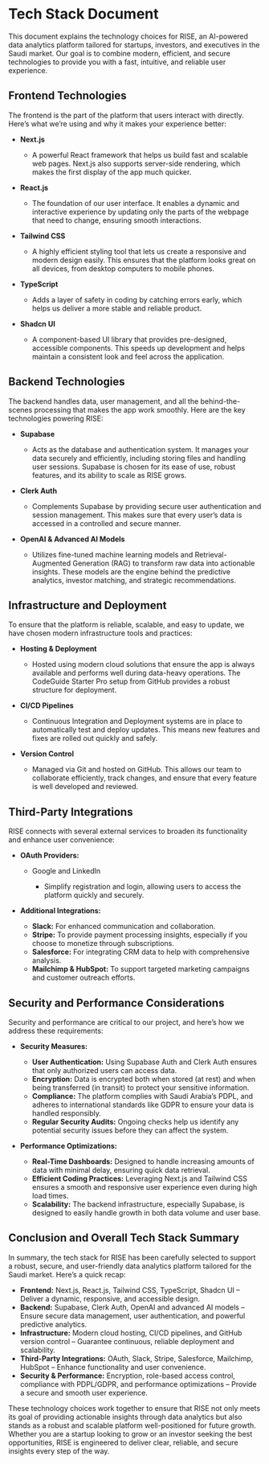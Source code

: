 # Tech Stack Document

This document explains the technology choices for RISE, an AI-powered data analytics platform tailored for startups, investors, and executives in the Saudi market. Our goal is to combine modern, efficient, and secure technologies to provide you with a fast, intuitive, and reliable user experience.

## Frontend Technologies

The frontend is the part of the platform that users interact with directly. Here’s what we’re using and why it makes your experience better:

*   **Next.js**

    *   A powerful React framework that helps us build fast and scalable web pages. Next.js also supports server-side rendering, which makes the first display of the app much quicker.

*   **React.js**

    *   The foundation of our user interface. It enables a dynamic and interactive experience by updating only the parts of the webpage that need to change, ensuring smooth interactions.

*   **Tailwind CSS**

    *   A highly efficient styling tool that lets us create a responsive and modern design easily. This ensures that the platform looks great on all devices, from desktop computers to mobile phones.

*   **TypeScript**

    *   Adds a layer of safety in coding by catching errors early, which helps us deliver a more stable and reliable product.

*   **Shadcn UI**

    *   A component-based UI library that provides pre-designed, accessible components. This speeds up development and helps maintain a consistent look and feel across the application.

## Backend Technologies

The backend handles data, user management, and all the behind-the-scenes processing that makes the app work smoothly. Here are the key technologies powering RISE:

*   **Supabase**

    *   Acts as the database and authentication system. It manages your data securely and efficiently, including storing files and handling user sessions. Supabase is chosen for its ease of use, robust features, and its ability to scale as RISE grows.

*   **Clerk Auth**

    *   Complements Supabase by providing secure user authentication and session management. This makes sure that every user’s data is accessed in a controlled and secure manner.

*   **OpenAI & Advanced AI Models**

    *   Utilizes fine-tuned machine learning models and Retrieval-Augmented Generation (RAG) to transform raw data into actionable insights. These models are the engine behind the predictive analytics, investor matching, and strategic recommendations.

## Infrastructure and Deployment

To ensure that the platform is reliable, scalable, and easy to update, we have chosen modern infrastructure tools and practices:

*   **Hosting & Deployment**

    *   Hosted using modern cloud solutions that ensure the app is always available and performs well during data-heavy operations. The CodeGuide Starter Pro setup from GitHub provides a robust structure for deployment.

*   **CI/CD Pipelines**

    *   Continuous Integration and Deployment systems are in place to automatically test and deploy updates. This means new features and fixes are rolled out quickly and safely.

*   **Version Control**

    *   Managed via Git and hosted on GitHub. This allows our team to collaborate efficiently, track changes, and ensure that every feature is well developed and reviewed.

## Third-Party Integrations

RISE connects with several external services to broaden its functionality and enhance user convenience:

*   **OAuth Providers:**

    *   Google and LinkedIn

        *   Simplify registration and login, allowing users to access the platform quickly and securely.

*   **Additional Integrations:**

    *   **Slack:** For enhanced communication and collaboration.
    *   **Stripe:** To provide payment processing insights, especially if you choose to monetize through subscriptions.
    *   **Salesforce:** For integrating CRM data to help with comprehensive analysis.
    *   **Mailchimp & HubSpot:** To support targeted marketing campaigns and customer outreach efforts.

## Security and Performance Considerations

Security and performance are critical to our project, and here’s how we address these requirements:

*   **Security Measures:**

    *   **User Authentication:** Using Supabase Auth and Clerk Auth ensures that only authorized users can access data.
    *   **Encryption:** Data is encrypted both when stored (at rest) and when being transferred (in transit) to protect your sensitive information.
    *   **Compliance:** The platform complies with Saudi Arabia’s PDPL, and adheres to international standards like GDPR to ensure your data is handled responsibly.
    *   **Regular Security Audits:** Ongoing checks help us identify any potential security issues before they can affect the system.

*   **Performance Optimizations:**

    *   **Real-Time Dashboards:** Designed to handle increasing amounts of data with minimal delay, ensuring quick data retrieval.
    *   **Efficient Coding Practices:** Leveraging Next.js and Tailwind CSS ensures a smooth and responsive user experience even during high load times.
    *   **Scalability:** The backend infrastructure, especially Supabase, is designed to easily handle growth in both data volume and user base.

## Conclusion and Overall Tech Stack Summary

In summary, the tech stack for RISE has been carefully selected to support a robust, secure, and user-friendly data analytics platform tailored for the Saudi market. Here’s a quick recap:

*   **Frontend:** Next.js, React.js, Tailwind CSS, TypeScript, Shadcn UI – Deliver a dynamic, responsive, and accessible design.
*   **Backend:** Supabase, Clerk Auth, OpenAI and advanced AI models – Ensure secure data management, user authentication, and powerful predictive analytics.
*   **Infrastructure:** Modern cloud hosting, CI/CD pipelines, and GitHub version control – Guarantee continuous, reliable deployment and scalability.
*   **Third-Party Integrations:** OAuth, Slack, Stripe, Salesforce, Mailchimp, HubSpot – Enhance functionality and user convenience.
*   **Security & Performance:** Encryption, role-based access control, compliance with PDPL/GDPR, and performance optimizations – Provide a secure and smooth user experience.

These technology choices work together to ensure that RISE not only meets its goal of providing actionable insights through data analytics but also stands as a robust and scalable platform well-positioned for future growth. Whether you are a startup looking to grow or an investor seeking the best opportunities, RISE is engineered to deliver clear, reliable, and secure insights every step of the way.
